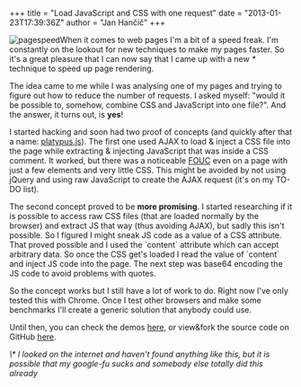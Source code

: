 +++
title = "Load JavaScript and CSS with one request"
date = "2013-01-23T17:39:36Z"
author = "Jan Hančič"
+++

![pagespeed](/post_images/pagespeed-300x300.jpg)When it comes to web pages I'm a bit of a speed freak. I'm constantly on the lookout for new techniques to make my pages faster. So it's a great pleasure that I can now say that I came up with a new _\*_ technique to speed up page rendering.

The idea came to me while I was analysing one of my pages and trying to figure out how to reduce the number of requests. I asked myself: "would it be possible to, somehow, combine CSS and JavaScript into one file?". And the answer, it turns out, is **yes**!

I started hacking and soon had two proof of concepts (and quickly after that a name: [platypus.js](http://janhancic.github.com/platypus.js/)). The first one used AJAX to load & inject a CSS file into the page while extracting & injecting JavaScript that was inside a CSS comment. It worked, but there was a noticeable [FOUC](http://en.wikipedia.org/wiki/Flash_of_unstyled_content) even on a page with just a few elements and very little CSS. This might be avoided by not using jQuery and using raw JavaScript to create the AJAX request (it's on my TO-DO list).

The second concept proved to be **more promising**. I started researching if it is possible to access raw CSS files (that are loaded normally by the browser) and extract JS that way (thus avoiding AJAX), but sadly this isn't possible. So I figured I might sneak JS code as a value of a CSS attribute. That proved possible and I used the \`content\` attribute which can accept arbitrary data. So once the CSS get's loaded I read the value of \`content\` and inject JS code into the page. The next step was base64 encoding the JS code to avoid problems with quotes.

So the concept works but I still have a lot of work to do. Right now I've only tested this with Chrome. Once I test other browsers and make some benchmarks I'll create a generic solution that anybody could use.

Until then, you can check the demos [here](http://janhancic.github.com/platypus.js/), or view&fork the source code on GitHub [here](https://github.com/janhancic/platypus.js).

_\\* I looked on the internet and haven't found anything like this, but it is possible that my google-fu sucks and somebody else totally did this already_
